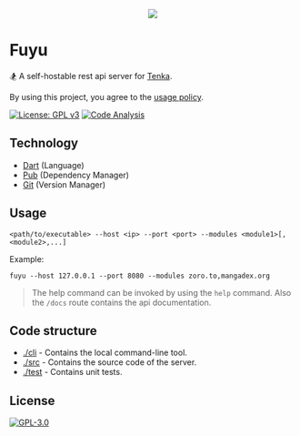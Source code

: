 <p align="center">
    <img src="https://github.com/yukino-org/media/blob/main/images/subbanners/gh-fuyu-banner.png?raw=true">
</p>

# Fuyu

🏂 A self-hostable rest api server for [Tenka](https://github.com/yukino-org/tenka-store).

By using this project, you agree to the [usage policy](https://yukino-org.github.io/wiki/tenka/disclaimer/).

[![License: GPL v3](https://img.shields.io/badge/License-GPL_v3-blue.svg)](https://www.gnu.org/licenses/gpl-3.0)
[![Code Analysis](https://github.com/yukino-org/fuyu/actions/workflows/code-analysis.yml/badge.svg)](https://github.com/yukino-org/fuyu/actions/workflows/code-analysis.yml)

## Technology

-   [Dart](https://dart.dev/) (Language)
-   [Pub](https://pub.dev/) (Dependency Manager)
-   [Git](https://git-scm.com/) (Version Manager)

## Usage

```
<path/to/executable> --host <ip> --port <port> --modules <module1>[,<module2>,...]
```

Example:

```
fuyu --host 127.0.0.1 --port 8080 --modules zoro.to,mangadex.org
```

> The help command can be invoked by using the `help` command. Also the `/docs` route contains the api documentation.

## Code structure

-   [./cli](./cli) - Contains the local command-line tool.
-   [./src](./src) - Contains the source code of the server.
-   [./test](./test) - Contains unit tests.

## License

[![GPL-3.0](https://github.com/yukino-org/media/blob/main/images/license-logo/gplv3.png?raw=true)](./LICENSE)
